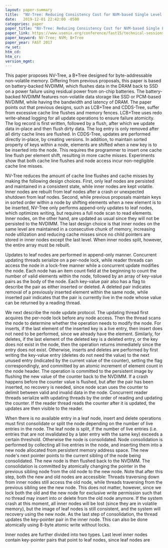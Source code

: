 ```yaml
---
layout: paper-summary
title:  "NV-Tree: Reducing Consistency Cost for NVM-based Single Level Systems"
date:   2019-12-01 22:42:00 -0500
categories: paper
paper_title: "NV-Tree: Reducing Consistency Cost for NVM-based Single Level Systems"
paper_link: https://www.usenix.org/conference/fast15/technical-sessions/presentation/yang
paper_keyword: NV-Tree; NVM; B+Tree
paper_year: FAST 2017
rw_set:
htm_cd:
htm_cr:
version_mgmt:
---
```


This paper proposes NV-Tree, a B+Tree designed for byte-addressable non-volatile memory. Differing from previous proposals,
this paper is based on battery-backed NVDIMM, which flushes data in the DRAM back to SSD on a power failure using residual
power from on-chip batteries. The battery-backed NVDIMM features non-volatile data storage like SSD or PCM-based NVDIMM,
while having the bandwidth and latency of DRAM. The paper points out that previous designs, such as LCB+Tree and CDDS-Tree,
suffer from excessive cache line flushes and memory fences. LCB+Tree uses redo write-ahead logging for all update operations
to ensure failure atomicity. The log record is first written, followed by a flush, after which we update data in-place and 
then flush dirty data. The log entry is only removed after all dirty cache lines are flushed. In CDDS-Tree, updates are
performed directly in-place, by creating versions. In addition, to maintain sorted property of keys within a node, elements
are shifted when a new key is to be inserted into the node. This requires the programmer to insert one cache line flush
per element shift, resulting in more cache misses. Experiments show that both cache line flushes and node access incur
non-negligible cache line misses.

NV-Tree reduces the amount of cache line flushes and cache misses by making the following design choices. First, only
leaf nodes are persisted and maintained in a consistent state, while inner nodes are kept volatile. Inner nodes are 
rebuilt from leaf nodes after a crash or unexpected shutdown from leaf nodes. Second, while previous proposals maintain
keys in sorted order within a node by shifting elements when a new element is to be inserted, NV-Tree only performs append-only 
updates to leaf nodes, which optimizes writing, but requires a full node scan to read elements. Inner nodes, on the other
hand, are updated as usual since they will not be persisted to the NVDIMM. The last design choice is that inner nodes on
the same level are maintained in a consecutive chunk of memory, increasing node utilization and reducing cache misses 
since no child pointers are stored in inner nodes except the last level. When inner nodes split, however, the entire array
must be rebuilt.

Updates to leaf nodes are performed in append-only manner. Concurrent updating threads serialize on a per-node lock, while
reader threads can access the node in a lock-free manner while a concurrent update modifies the node. Each node has an item 
count field at the beginning to count the number of valid elements within the node, followed by an array of key-value
pairs as the body of the node. Each key-value pair also has a flag to describe the pair as either inserted or deleted. 
A deleted pair indicates removal of a previously inserted element within the same node, while inserted pair indicates that
the pair is currently live in the node whose value can be returned by a reading thread. 

We next describe the node update protocol. The updating thread first acquires the per-node lock before any node access.
Then the thread scans the node to determine whether the operation needs to modify the node. For inserts, if the last element
of the inserted key is a live entry, then insert does not need to be performed, since we already have the element. Similarly, 
for deletes, if the last element of the deleted key is a deleted entry, or the key does not exist in the node, then the 
operation returns immediately since the entry does not exist. Otherwise, inserts and deletes are performed by first writing
the key-value entry (deletes do not need the value) to the next unused entry (indicated by the current value of the counter), 
setting the flag correspondingly, and committed by an atomic increment of element count in the node header. The operation 
is committed to the persistent image by flushing the new value of the counter back to the NVDIMM. If a crash happens before 
the counter value is flushed, but after the pair has been inserted, no recovery is needed, since node scan uses the counter 
to delimit between valid and invalid data in the node. Concurrent reader threads serialize with updating threads by the 
order of reading and updating the counter. If the reader thread reads the counter after it is updated, the updates are 
then visible to the reader. 

When there is no available entry in a leaf node, insert and delete operations must first consolidate or split the node
depending on the number of live entries in the node. The leaf node is split, if the number of live entries (i.e.
entries that are not invalidated by a later entry with the same key) exceeds a certain threshold. Otherwise the node is 
consolidated. Node consolidation is performed by collecting all live entries in the node, and inserting them into a new 
node allocated from persistent memory address space. The new node's next pointer points to the current sibling of the 
node being consolidated. The new node is then flushed back to the NVDIMM. The consolidation is committed by atomically
changing the pointer in the previous sibling node from the old node to the new node. Note that after this step, both
the new and old nodes are accessible: Threads traversing down from inner nodes still access the old node, while threads
traversing from the previous sibling see the new node. This does not matter, however, since we lock both the old and the 
new node for exclusive write permission such that no thread may insert into or delete from the old node anymore. If
the system crash at this moment, all inner nodes will be lost (since they are in volatile memory), but the image of 
leaf nodes is still consistent, and the system will recovery using the new node. As the last step of consolidation, the 
thread updates the key-pointer pair in the inner node. This can also be done atomically using 8-byte atomic write without 
locks. 

Inner nodes are further divided into two types. Last level inner nodes contain key-pointer pairs that point to leaf nodes,
since leaf nodes are 